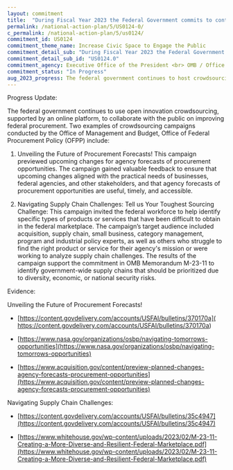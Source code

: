 ```yaml
---
layout: commitment
title:  "During Fiscal Year 2023 the Federal Government commits to continuing to use open innovation techniques and crowd- sourcing tools to foster meaningful dialogue with individuals and organizations with expertise and interest in Federal procurement matters."
permalink: /national-action-plan/5/US0124-0/
c_permalink: /national-action-plan/5/us0124/
commitment_id: US0124
commitment_theme_name: Increase Civic Space to Engage the Public
commitment_detail_sub: "During Fiscal Year 2023 the Federal Government commits to continuing to use open innovation techniques and crowd- sourcing tools to foster meaningful dialogue with individuals and organizations with expertise and interest in Federal procurement matters."
commitment_detail_sub_id: "US0124.0"
commitment_agency: Executive Office of the President <br> OMB / Office of Federal Procurement Policy
commitment_status: "In Progress"
aug_2023_progress: The federal government continues to host crowdsourcing campaigns to gather valuable insights and feedback from a wide variety of stakeholders. These campaigns have been helpful in ensuring a more inclusive and informed decision-making approach on Federal procurement matters. Active campaigns are posted on <a href="https://www.challenge.gov/#active-challenges">https://www.challenge.gov/#active-challenges</a>
---
```

Progress Update:

The federal government continues to use open innovation crowdsourcing, supported by an online platform, to collaborate with the public on improving federal procurement. Two examples of crowdsourcing campaigns conducted by the Office of Management and Budget, Office of Federal Procurement Policy (OFPP) include:
 
 1. Unveiling the Future of Procurement Forecasts! This campaign previewed upcoming changes for agency forecasts of procurement opportunities. The campaign gained valuable feedback to ensure that upcoming changes aligned with the practical needs of businesses, federal agencies, and other stakeholders, and that agency forecasts of procurement opportunities are useful, timely, and accessible. ​
 
 2. Navigating Supply Chain Challenges: Tell us Your Toughest Sourcing Challenge: This campaign invited the federal workforce to help identify specific types of products or services that have been difficult to obtain in the federal marketplace. The campaign’s target audience included acquisition, supply chain, small business, category management, program and industrial policy experts, as well as others who struggle to find the right product or service for their agency's mission or were working to analyze supply chain challenges. The results of the campaign support the commitment in OMB Memorandum M-23-11 to identify government-wide supply chains that should be prioritized due to diversity, economic, or national security risks.

Evidence:

Unveiling the Future of Procurement Forecasts! 
* [https://content.govdelivery.com/accounts/USFAI/bulletins/370170a]( https://content.govdelivery.com/accounts/USFAI/bulletins/370170a)

* [https://www.nasa.gov/organizations/osbp/navigating-tomorrows-opportunities](https://www.nasa.gov/organizations/osbp/navigating-tomorrows-opportunities) 

* [https://www.acquisition.gov/content/preview-planned-changes-agency-forecasts-procurement-opportunities](https://www.acquisition.gov/content/preview-planned-changes-agency-forecasts-procurement-opportunities) 
 
 Navigating Supply Chain Challenges:
 
* [https://content.govdelivery.com/accounts/USFAI/bulletins/35c4947](https://content.govdelivery.com/accounts/USFAI/bulletins/35c4947) 

* [https://www.whitehouse.gov/wp-content/uploads/2023/02/M-23-11-Creating-a-More-Diverse-and-Resilient-Federal-Marketplace.pdf](https://www.whitehouse.gov/wp-content/uploads/2023/02/M-23-11-Creating-a-More-Diverse-and-Resilient-Federal-Marketplace.pdf)